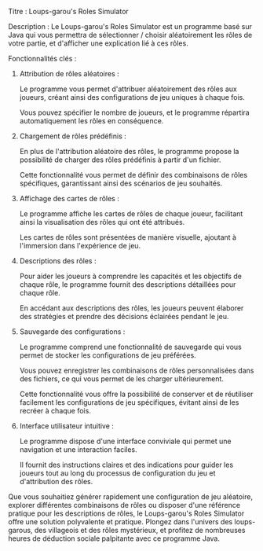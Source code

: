 Titre : Loups-garou's Roles Simulator

Description :
Le Loups-garou's Roles Simulator est un programme basé sur Java qui vous permettra
de sélectionner / choisir aléatoirement les rôles de votre partie, et d'afficher
une explication lié à ces rôles.

Fonctionnalités clés :

1) Attribution de rôles aléatoires :

    Le programme vous permet d'attribuer aléatoirement des rôles aux joueurs, créant ainsi des configurations de jeu uniques à chaque fois.

    Vous pouvez spécifier le nombre de joueurs, et le programme répartira automatiquement les rôles en conséquence.


2) Chargement de rôles prédéfinis :

    En plus de l'attribution aléatoire des rôles, le programme propose la possibilité de charger des rôles prédéfinis à partir d'un fichier.

    Cette fonctionnalité vous permet de définir des combinaisons de rôles spécifiques, garantissant ainsi des scénarios de jeu souhaités.


3) Affichage des cartes de rôles :

    Le programme affiche les cartes de rôles de chaque joueur, facilitant ainsi la visualisation des rôles qui ont été attribués.

    Les cartes de rôles sont présentées de manière visuelle, ajoutant à l'immersion dans l'expérience de jeu.


4) Descriptions des rôles :

    Pour aider les joueurs à comprendre les capacités et les objectifs de chaque rôle, le programme fournit des descriptions détaillées pour chaque rôle.

    En accédant aux descriptions des rôles, les joueurs peuvent élaborer des stratégies et prendre des décisions éclairées pendant le jeu.


5) Sauvegarde des configurations :

    Le programme comprend une fonctionnalité de sauvegarde qui vous permet de stocker les configurations de jeu préférées.

    Vous pouvez enregistrer les combinaisons de rôles personnalisées dans des fichiers, ce qui vous permet de les charger ultérieurement.

    Cette fonctionnalité vous offre la possibilité de conserver et de réutiliser facilement les configurations de jeu spécifiques, évitant ainsi de les recréer à chaque fois.

6) Interface utilisateur intuitive :

    Le programme dispose d'une interface conviviale qui permet une navigation et une interaction faciles.

    Il fournit des instructions claires et des indications pour guider les joueurs tout au long du processus de configuration du jeu et d'attribution des rôles.

Que vous souhaitiez générer rapidement une configuration de jeu aléatoire, explorer différentes combinaisons de rôles ou disposer d'une référence pratique pour les descriptions de rôles, le Loups-garou's Roles Simulator offre une solution polyvalente et pratique. Plongez dans l'univers des loups-garous, des villageois et des rôles mystérieux, et profitez de nombreuses heures de déduction sociale palpitante avec ce programme Java.